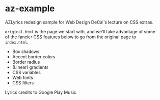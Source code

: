 # az-example

AZLyrics redesign sample for Web Design DeCal's lecture on CSS extras.

`original.html` is the page we start with, and we'll take advantage of some of the fancier CSS features below to go from the original page to `index.html`.

- Box shadows
- Accent border colors
- Border radius
- (Linear) gradients
- CSS variables
- Web fonts
- CSS filters

Lyrics credits to Google Play Music.
